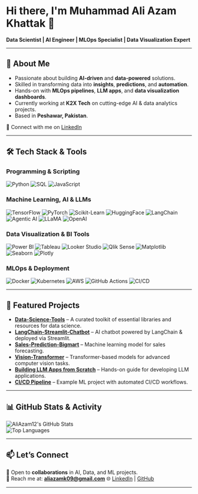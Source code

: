# Hi there, I'm **Muhammad Ali Azam Khattak** 👋  

**Data Scientist | AI Engineer | MLOps Specialist | Data Visualization Expert**

---

## 🚀 About Me

- Passionate about building **AI-driven** and **data-powered** solutions.  
- Skilled in transforming data into **insights**, **predictions**, and **automation**.  
- Hands-on with **MLOps pipelines**, **LLM apps**, and **data visualization dashboards**.  
- Currently working at **K2X Tech** on cutting-edge AI & data analytics projects.  
- Based in **Peshawar, Pakistan**.  

📌 Connect with me on [LinkedIn](https://www.linkedin.com/in/aliazamm)  

---

## 🛠️ Tech Stack & Tools  

### **Programming & Scripting**  
![Python](https://img.shields.io/badge/Python-3776AB?style=for-the-badge&logo=python&logoColor=white)
![SQL](https://img.shields.io/badge/SQL-4479A1?style=for-the-badge&logo=MySQL&logoColor=white)
![JavaScript](https://img.shields.io/badge/JavaScript-F7E018?style=for-the-badge&logo=javascript&logoColor=black)

### **Machine Learning, AI & LLMs**  
![TensorFlow](https://img.shields.io/badge/TensorFlow-FF6F00?style=for-the-badge&logo=tensorflow&logoColor=white)
![PyTorch](https://img.shields.io/badge/PyTorch-EE4C2C?style=for-the-badge&logo=pytorch&logoColor=white)
![Scikit-Learn](https://img.shields.io/badge/ScikitLearn-F7931E?style=for-the-badge&logo=scikit-learn&logoColor=white)
![HuggingFace](https://img.shields.io/badge/HuggingFace-FFD21E?style=for-the-badge&logo=huggingface&logoColor=black)
![LangChain](https://img.shields.io/badge/LangChain-0F9D58?style=for-the-badge&logoColor=white)
![Agentic AI](https://img.shields.io/badge/Agentic_AI-FF4B4B?style=for-the-badge&logoColor=white)
![LLaMA](https://img.shields.io/badge/LLaMA_Model-800080?style=for-the-badge&logoColor=white)
![OpenAI](https://img.shields.io/badge/OpenAI-412991?style=for-the-badge&logo=openai&logoColor=white)

### **Data Visualization & BI Tools**  
![Power BI](https://img.shields.io/badge/PowerBI-F2C811?style=for-the-badge&logo=power-bi&logoColor=black)
![Tableau](https://img.shields.io/badge/Tableau-E97627?style=for-the-badge&logo=tableau&logoColor=white)
![Looker Studio](https://img.shields.io/badge/Looker_Studio-4285F4?style=for-the-badge&logo=googleanalytics&logoColor=white)
![Qlik Sense](https://img.shields.io/badge/Qlik_Sense-4CAF50?style=for-the-badge&logo=qlik&logoColor=white)
![Matplotlib](https://img.shields.io/badge/Matplotlib-11557c?style=for-the-badge&logo=matplotlib&logoColor=white)
![Seaborn](https://img.shields.io/badge/Seaborn-4B8BBE?style=for-the-badge&logo=python&logoColor=white)
![Plotly](https://img.shields.io/badge/Plotly-3F4F75?style=for-the-badge&logo=plotly&logoColor=white)

### **MLOps & Deployment**  
![Docker](https://img.shields.io/badge/Docker-2496ED?style=for-the-badge&logo=docker&logoColor=white)
![Kubernetes](https://img.shields.io/badge/Kubernetes-326CE5?style=for-the-badge&logo=kubernetes&logoColor=white)
![AWS](https://img.shields.io/badge/AWS-232F3E?style=for-the-badge&logo=amazon-aws&logoColor=white)
![GitHub Actions](https://img.shields.io/badge/GitHub_Actions-2088FF?style=for-the-badge&logo=github-actions&logoColor=white)
![CI/CD](https://img.shields.io/badge/CI%2FCD-000000?style=for-the-badge&logo=git&logoColor=white)

---

## 📂 Featured Projects

- **[Data-Science-Tools](https://github.com/AliAzam12/Data-Science-Tools)** – A curated toolkit of essential libraries and resources for data science.  
- **[LangChain-Streamlit-Chatbot](https://github.com/AliAzam12/LangChain-Streamlit-Chatbot)** – AI chatbot powered by LangChain & deployed via Streamlit.  
- **[Sales-Prediction-Bigmart](https://github.com/AliAzam12/Sales-Prediction-Bigmart)** – Machine learning model for sales forecasting.  
- **[Vision-Transformer](https://github.com/AliAzam12/Vision-Transformer)** – Transformer-based models for advanced computer vision tasks.  
- **[Building LLM Apps from Scratch](https://github.com/AliAzam12/building-llm-applications-from-scratch)** – Hands-on guide for developing LLM applications.  
- **[CI/CD Pipeline](https://github.com/AliAzam12/CI-CD-Pipeline)** – Example ML project with automated CI/CD workflows.  

---

## 📊 GitHub Stats & Activity  

![AliAzam12's GitHub Stats](https://github-readme-stats.vercel.app/api?username=AliAzam12&show_icons=true&theme=radical)  
![Top Languages](https://github-readme-stats.vercel.app/api/top-langs/?username=AliAzam12&layout=compact&theme=radical)  

---

## 📫 Let’s Connect  
💬 Open to **collaborations** in AI, Data, and ML projects.  
📧 Reach me at: **aliazamk09@gmail.com** 
🌐 [LinkedIn](https://www.linkedin.com/in/aliazamm) | [GitHub](https://github.com/AliAzam12)

---
